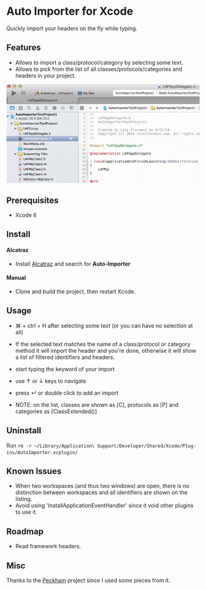 # Auto Importer for Xcode

Quickly import your headers on the fly while typing.

## Features

- Allows to import a class/protocol/category by selecting some text.
- Allows to pick from the list of all classes/protocols/categories and headers in your project.

![](demo.gif)

## Prerequisites

- Xcode 6

## Install

#### Alcatraz

- Install [Alcatraz](https://github.com/supermarin/Alcatraz) and search for **Auto-Importer** 

#### Manual

- Clone and build the project, then restart Xcode.

## Usage

- ⌘ + ctrl + H after selecting some text (or you can have no selection at all)
- If the selected text matches the name of a class/protocol or category method it will import the header and you're done, otherwise it will show a list of filtered identifiers and headers.
- start typing the keyword of your import
- use ↑ or ↓ keys to navigate
- press ↵ or double click to add an import

- NOTE: on the list, classes are shown as [C], protocols as [P] and categories as [ClassExtended()]

## Uninstall

Run `rm -r ~/Library/Application\ Support/Developer/Shared/Xcode/Plug-ins/AutoImporter.xcplugin/`

## Known Issues

- When two workspaces (and thus two windows) are open, there is no distinction between workspaces and all identifiers are shown on the listing.
- Avoid using 'InstallApplicationEventHandler' since it void other plugins to use it.

## Roadmap

- Read framework headers.

## Misc

Thanks to the [Peckham](https://github.com/markohlebar/Peckham.git) project since I used some pieces from it.